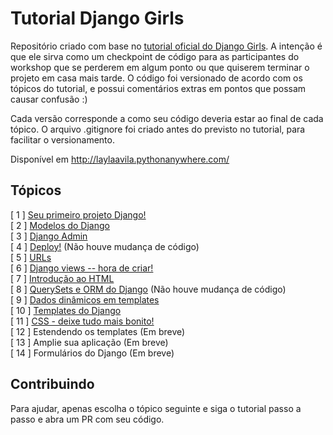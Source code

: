 # Tutorial Django Girls
Repositório criado com base no [tutorial oficial do Django Girls](https://tutorial.djangogirls.org/pt/). A intenção é que ele sirva como um checkpoint de código para as participantes do workshop que se perderem em algum ponto ou que quiserem terminar o projeto em casa mais tarde. O código foi versionado de acordo com os tópicos do tutorial, e possui comentários extras em pontos que possam causar confusão :)

Cada versão corresponde a como seu código deveria estar ao final de cada tópico. O arquivo .gitignore foi criado antes do previsto no tutorial, para facilitar o versionamento.

Disponível em http://laylaavila.pythonanywhere.com/

## Tópicos
[ 1 ] [Seu primeiro projeto Django!](https://github.com/LaylaCsAvila/my-first-blog/releases/tag/V1)<br/>
[ 2 ] [Modelos do Django](https://github.com/LaylaCsAvila/my-first-blog/releases/tag/V2)<br/>
[ 3 ] [Django Admin](https://github.com/LaylaCsAvila/my-first-blog/releases/tag/V3)<br/>
[ 4 ] [Deploy!](https://github.com/LaylaCsAvila/my-first-blog/releases/tag/V4) (Não houve mudança de código)<br/>
[ 5 ] [URLs](https://github.com/LaylaCsAvila/my-first-blog/releases/tag/V5)<br/>
[ 6 ] [Django views -- hora de criar!](https://github.com/LaylaCsAvila/my-first-blog/releases/tag/V6)<br/>
[ 7 ] [Introdução ao HTML](https://github.com/LaylaCsAvila/my-first-blog/releases/tag/V7)<br/>
[ 8 ] [QuerySets e ORM do Django](https://github.com/LaylaCsAvila/my-first-blog/releases/tag/V8) (Não houve mudança de código)<br/>
[ 9 ] [Dados dinâmicos em templates](https://github.com/LaylaCsAvila/my-first-blog/releases/tag/V9)<br/>
[ 10 ] [Templates do Django](https://github.com/LaylaCsAvila/my-first-blog/releases/tag/V10)<br/>
[ 11 ] [CSS - deixe tudo mais bonito!](https://github.com/LaylaCsAvila/my-first-blog/releases/tag/V11)<br/>
[ 12 ] Estendendo os templates (Em breve)<br/>
[ 13 ] Amplie sua aplicação (Em breve)<br/>
[ 14 ] Formulários do Django (Em breve)<br/>

## Contribuindo
Para ajudar, apenas escolha o tópico seguinte e siga o tutorial passo a passo e abra um PR com seu código.
